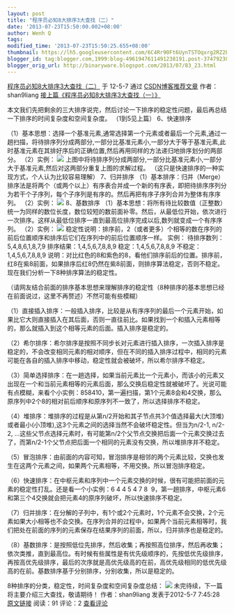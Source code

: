 ```yaml
---
layout: post
title: "程序员必知8大排序3大查找（二）"
date: '2013-07-23T15:50:00.002+08:00'
author: Wenh Q
tags:
modified_time: '2013-07-23T15:50:25.655+08:00'
thumbnail: https://lh5.googleusercontent.com/6C4Rr90Ft6UynTSTOqxrg2RZ2EUIfgAYKnf_H6YyAHoJnKIticeDzQiL3OBr04ocBlHnxsxCt7tsXtN7MYqb2wEg6oj6RQU2xMPSV8NI0VB5ZXqwgmo=s72-c
blogger_id: tag:blogger.com,1999:blog-4961947611491238191.post-3747923869846916165
blogger_orig_url: http://binaryware.blogspot.com/2013/07/83_23.html
---
```

[
程序员必知8大排序3大查找（二）](http://blog.csdn.net/shan9liang/article/details/7540928)
于 12-5-7 通过
[CSDN博客推荐文章](http://blog.csdn.net/) 作者：shan9liang
[接上篇《程序员必知](http://blog.csdn.net/shan9liang/article/details/7533466)[8](http://blog.csdn.net/shan9liang/article/details/7533466)[大排序](http://blog.csdn.net/shan9liang/article/details/7533466)[3](http://blog.csdn.net/shan9liang/article/details/7533466)[大查找（一）》](http://blog.csdn.net/shan9liang/article/details/7533466)

本文我们先把剩余的三大排序说完，然后讨论一下排序的稳定性问题，最后再总结一下排序的时间复杂度和空间复杂度。
（1到5见上篇）
6、快速排序

（1）基本思想：选择一个基准元素,通常选择第一个元素或者最后一个元素,通过一趟扫描，将待排序列分成两部分,一部分比基准元素小,一部分大于等于基准元素,此时基准元素在其排好序后的正确位置,然后再用同样的方法递归地排序划分的两部分。
（2）实例：
![](https://lh5.googleusercontent.com/6C4Rr90Ft6UynTSTOqxrg2RZ2EUIfgAYKnf_H6YyAHoJnKIticeDzQiL3OBr04ocBlHnxsxCt7tsXtN7MYqb2wEg6oj6RQU2xMPSV8NI0VB5ZXqwgmo)
上图中将待排序列分成两部分,一部分比基准元素小,一部分大于基准元素,然后对这两部分重复上图的求解过程。
（这只是快速排序的一种实现方式，个人认为比较容易理解）
7、归并排序
（1）基本排序：归并（Merge）排序法是将两个（或两个以上）有序表合并成一个新的有序表，即把待排序序列分为若干个子序列，每个子序列是有序的。然后再把有序子序列合并为整体有序序列。
（2）实例：
![](https://lh3.googleusercontent.com/4--LTaIeTpU0zVYStInmeJZ-jBAALETOZpZvezUbiKYkKsdWwJKluflcfA1G1SwJDVCgFo_Du0fWailXi6A7IAwLQVKbyjU5vMKJiLlR4FYf1aMSJSQ)
8、基数排序
（1）基本思想：将所有待比较数值（正整数）统一为同样的数位长度，数位较短的数前面补零。然后，从最低位开始，依次进行一次排序。这样从最低位排序一直到最高位排序完成以后,数列就变成一个有序序列。
（2）实例：
![](https://lh5.googleusercontent.com/N2G5fOYANwvzk2BxqE3pRp1PmOElRkeBgc7W_KN3eekhwnK-rHrs-jQAAmi-SDjZCd35dGMx_jwv1VDX02TJurupz-O_mebnVJ02rpTB7txKAY4LuG0)
稳定性说明：排序前，2（或者更多）个相等的数在序列的前后位置顺序和排序后它们在序列中的前后位置顺序一样。
实例：
待排序数列：5,4,8,6,1,8,7,9
排序结果：1,4,5,6,7,8,8,9
稳定：1,4,5,6,7,8,8,9
不稳定：1,4,5,6,7,8,8,9
说明：对比红色的8和紫色的8，看他们排序前后的位置。排序前，红8在紫8前面，如果排序后红8仍然在紫8前面，则排序算法稳定，否则不稳定。 
现在我们分析一下8种排序算法的稳定性。

（请网友结合前面的排序基本思想来理解排序的稳定性（8种排序的基本思想已经在前面说过，这里不再赘述）不然可能有些模糊）

（1）直接插入排序：一般插入排序，比较是从有序序列的最后一个元素开始，如果比它大则直接插入在其后面，否则一直往前比。如果找到一个和插入元素相等的，那么就插入到这个相等元素的后面。插入排序是稳定的。

（2）希尔排序：希尔排序是按照不同步长对元素进行插入排序，一次插入排序是稳定的，不会改变相同元素的相对顺序，但在不同的插入排序过程中，相同的元素可能在各自的插入排序中移动，稳定性就会被破坏，所以希尔排序不稳定。

（3）简单选择排序：在一趟选择，如果当前元素比一个元素小，而该小的元素又出现在一个和当前元素相等的元素后面，那么交换后稳定性就被破坏了。光说可能有点模糊，来看个小实例：858410，第一遍扫描，第1个元素8会和4交换，那么原序列中2个8的相对前后顺序和原序列不一致了，所以选择排序不稳定。

（4）堆排序：堆排序的过程是从第n/2开始和其子节点共3个值选择最大(大顶堆)或者最小(小顶堆),这3个元素之间的选择当然不会破坏稳定性。但当为n/2-1,
n/2-2,
...这些父节点选择元素时，有可能第n/2个父节点交换把后面一个元素交换过去了，而第n/2-1个父节点把后面一个相同的元素没有交换，所以堆排序并不稳定。

（5）冒泡排序：由前面的内容可知，冒泡排序是相邻的两个元素比较，交换也发生在这两个元素之间，如果两个元素相等，不用交换。所以冒泡排序稳定。

（6）快速排序：在中枢元素和序列中一个元素交换的时候，很有可能把前面的元素的稳定性打乱。还是看一个小实例：6
4 4 5 4 7 8
 9，第一趟排序，中枢元素6和第三个4交换就会把元素4的原序列破坏，所以快速排序不稳定。

（7）归并排序：在分解的子列中，有1个或2个元素时，1个元素不会交换，2个元素如果大小相等也不会交换。在序列合并的过程中，如果两个当前元素相等时，我们把处在前面的序列的元素保存在结果序列的前面，所以，归并排序也是稳定的。

（8）基数排序：是按照低位先排序，然后收集；再按照高位排序，然后再收集；依次类推，直到最高位。有时候有些属性是有优先级顺序的，先按低优先级排序，再按高优先级排序，最后的次序就是高优先级高的在前，高优先级相同的低优先级高的在前。基数排序基于分别排序，分别收集，所以是稳定的。

8种排序的分类，稳定性，时间复杂度和空间复杂度总结：
![](https://lh6.googleusercontent.com/EAc_xiFMePwVnknVceDgVCQB273dNJGHT4rJ82tZ-QuSIIWEZBBFZ-5qKVxtzejfdKy-0bjaHxZVV6x_WCSWMH5U_sIyRPYP6KCZsfgGrkh23gVb_wc)
未完待续，下一篇将主要介绍三大查找，敬请期待！
作者：shan9liang 发表于2012-5-7 7:45:28
[原文链接](http://blog.csdn.net/shan9liang/article/details/7540928)
阅读：91 评论：2
[查看评论](http://blog.csdn.net/shan9liang/article/details/7540928#comments)
